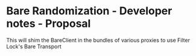 # Bare Randomization - Developer notes - Proposal

This will shim the BareClient in the bundles of various proxies to use Filter Lock's Bare Transport
